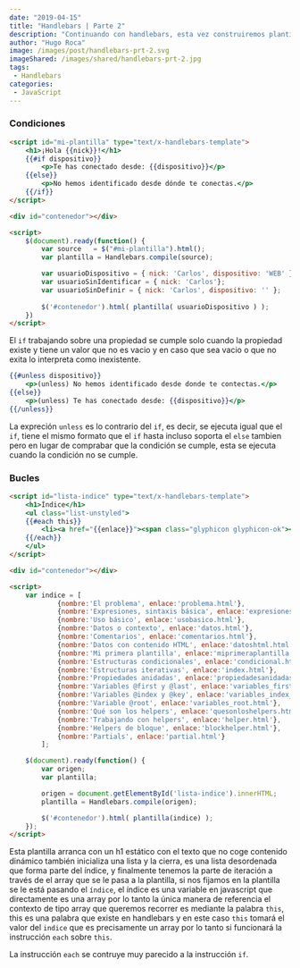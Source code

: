 ```yaml
---
date: "2019-04-15"
title: "Handlebars | Parte 2"
description: "Continuando con handlebars, esta vez construiremos plantillas mas avanzadas usando condiciones y bucles."
author: "Hugo Roca"
image: /images/post/handlebars-prt-2.svg
imageShared: /images/shared/handlebars-prt-2.jpg
tags:
 - Handlebars
categories:
 - JavaScript
---
```


### Condiciones
```html
<script id="mi-plantilla" type="text/x-handlebars-template">
    <h1>¡Hola {{nick}}!</h1>
    {{#if dispositivo}}
        <p>Te has conectado desde: {{dispositivo}}</p>
    {{else}}
        <p>No hemos identificado desde dónde te conectas.</p>
    {{/if}}
</script>

<div id="contenedor"></div>

<script>
    $(document).ready(function() {
        var source   = $("#mi-plantilla").html();		
        var plantilla = Handlebars.compile(source);

        var usuarioDispositivo = { nick: 'Carlos', dispositivo: 'WEB' };			
        var usuarioSinIdentificar = { nick: 'Carlos'};
        var usuarioSinDefinir = { nick: 'Carlos', dispositivo: '' };
        
        $('#contenedor').html( plantilla( usuarioDispositivo ) );
    })
</script>
```
El `if` trabajando sobre una propiedad se cumple solo cuando la propiedad existe y tiene un valor que no es vacio y en caso que sea vacio o que no exita lo interpreta como inexistente.

```handlebars
{{#unless dispositivo}}
    <p>(unless) No hemos identificado desde donde te contectas.</p>
{{else}}
    <p>(unless) Te has conectado desde: {{dispositivo}}</p>
{{/unless}}
```
La expreción `unless` es lo contrario del `if`, es decir, se ejecuta igual que el `if`, tiene el mismo formato que el `if` hasta incluso soporta el `else` tambien pero en lugar de comprabar que la condición se cumple, esta se ejecuta cuando la condición no se cumple.

### Bucles
```html
<script id="lista-indice" type="text/x-handlebars-template">
    <h1>Índice</h1>
    <ul class="list-unstyled">
    {{#each this}}
        <li><a href="{{enlace}}"><span class="glyphicon glyphicon-ok"></span> {{nombre}}</a></li>
    {{/each}}
    </ul>
</script>

<div id="contenedor"></div>

<script>
    var indice = [
            {nombre:'El problema', enlace:'problema.html'}, 
            {nombre:'Expresiones, sintaxis básica', enlace:'expresiones.html'}, 
            {nombre:'Uso básico', enlace:'usobasico.html'}, 
            {nombre:'Datos o contexto', enlace:'datos.html'}, 
            {nombre:'Comentarios', enlace:'comentarios.html'}, 
            {nombre:'Datos con contenido HTML', enlace:'datoshtml.html'}, 
            {nombre:'Mi primera plantilla', enlace:'miprimeraplantilla.html'}, 
            {nombre:'Estructuras condicionales', enlace:'condicional.html'},
            {nombre:'Estructuras iterativas', enlace:'index.html'},
            {nombre:'Propiedades anidadas', enlace:'propiedadesanidadas.html'},
            {nombre:'Variables @first y @last', enlace:'variables_first_last.html'},
            {nombre:'Variables @index y @key', enlace:'variables_index_key.html'},
            {nombre:'Variable @root', enlace:'variables_root.html'},
            {nombre:'Qué son los helpers', enlace:'quesonloshelpers.html'},
            {nombre:'Trabajando con helpers', enlace:'helper.html'},
            {nombre:'Helpers de bloque', enlace:'blockhelper.html'},
            {nombre:'Partials', enlace:'partial.html'}
        ];

    $(document).ready(function() {
        var origen;
        var plantilla;

        origen = document.getElementById('lista-indice').innerHTML;
        plantilla = Handlebars.compile(origen);

        $('#contenedor').html( plantilla(indice) );
    });
</script>

```
Esta plantilla arranca con un h1 estático con el texto que no coge contenido dinámico también inicializa una lista y la cierra, es una lista desordenada que forma parte del índice, y finalmente tenemos la parte de iteración a través de el array que se le pasa a la plantilla, si nos fijamos en la plantilla se le está pasando el `índice`, el índice es una variable en javascript que directamente es una array por lo tanto la única manera de referencia el contexto de tipo array que queremos recorrer es mediante la palabra `this`, this es una palabra que existe en handlebars y en este caso `this` tomará el valor del `indice` que es precisamente un array por lo tanto si funcionará la instrucción `each` sobre `this`.

La instrucción `each` se contruye muy parecido a la instrucción `if`.


